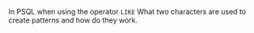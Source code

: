 In PSQL when using the operator `LIKE` What two characters are used to create patterns and how do they work.